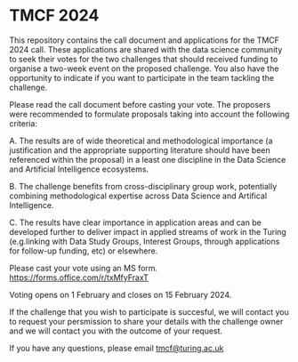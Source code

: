 # TMCF 2024
This repository contains the call document and applications for the TMCF 2024 call. These applications are shared with the data science community to seek their votes for the two challenges that should received funding to organise a two-week event on the proposed challenge. You also have the opportunity to indicate if you want to participate in the team tackling the challenge. 

Please read the call document before casting your vote. The proposers were recommended to formulate proposals taking into account the following criteria: 

A. The results are of wide theoretical and methodological importance (a justification and the appropriate supporting literature should have been referenced within the proposal) in a least one discipline in the Data Science and Artificial Intelligence ecosystems. 

B. The challenge benefits from cross-disciplinary group work, potentially combining methodological expertise across Data Science and Artifical Intelligence.

C. The results have clear importance in application areas and can be developed further to deliver impact in applied streams of work in the Turing (e.g.linking with Data Study Groups, Interest Groups, through applications for follow-up funding, etc) or elsewhere.

Please cast your vote using an MS form. https://forms.office.com/r/txMfyFraxT

Voting opens on 1 February and closes on 15 February 2024.

If the challenge that you wish to participate is succesful, we will contact you to request your persmission to share your details with the challenge owner and we will contact you with the outcome of your request.

If you have any questions, please email tmcf@turing.ac.uk

